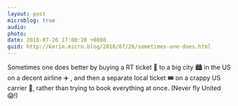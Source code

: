 ```yaml
---
layout: post
microblog: true
audio: 
photo: 
date: 2018-07-26 17:00:28 +0800
guid: http://kerim.micro.blog/2018/07/26/sometimes-one-does.html
---
```

Sometimes one does better by buying a RT ticket 💸  to a big city 🏙 in the US on a decent airline ✈️ , and then a separate local ticket 🎟 on a crappy US carrier 💩, rather than trying to book everything at once. (Never fly United 😱!)

